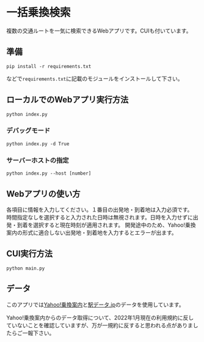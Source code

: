 # 一括乗換検索
複数の交通ルートを一気に検索できるWebアプリです。CUIも付いています。

## 準備
```
pip install -r requirements.txt
```
などで`requirements.txt`に記載のモジュールをインストールして下さい。

## ローカルでのWebアプリ実行方法
```
python index.py
```

### デバッグモード
```
python index.py -d True
```

### サーバーホストの指定
```
python index.py --host [number]
```

## Webアプリの使い方
各項目に情報を入力してください。１番目の出発地・到着地は入力必須です。
時間指定なしを選択すると入力された日時は無視されます。日時を入力せずに出発・到着を選択すると現在時刻が適用されます。
開発途中のため、Yahoo!乗換案内の形式に適合しない出発地・到着地を入力するとエラーが出ます。

## CUI実行方法
```
python main.py
```

## データ
このアプリでは[Yahoo!乗換案内](https://transit.yahoo.co.jp/)と[駅データ.jp](https://ekidata.jp/)のデータを使用しています。

Yahoo!乗換案内からのデータ取得について、2022年1月現在の利用規約に反していないことを確認していますが、万が一規約に反すると思われる点がありましたらご一報下さい。
